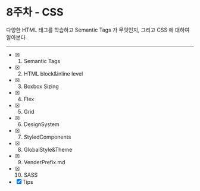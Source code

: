 # 8주차 - CSS

다양한 HTML 태그를 학습하고 Semantic Tags 가 무엇인지, 그리고 CSS 에 대하여 알아본다.

---

- [x] 1. Semantic Tags
- [x] 2. HTML block&inline level
- [x] 3. Boxbox Sizing
- [x] 4. Flex
- [x] 5. Grid
- [x] 6. DesignSystem
- [x] 7. StyledComponents
- [x] 8. GlobalStyle&Theme
- [x] 9. VenderPrefix.md
- [x] 10. SASS
- [x] Tips
